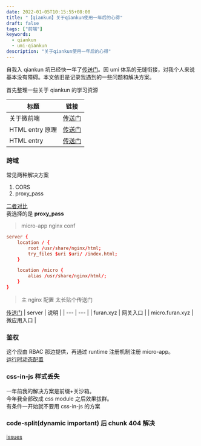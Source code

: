 ```yaml
---
date: 2022-01-05T10:15:55+08:00
title: "【qiankun】关于qiankun使用一年后的心得"
draft: false
tags: ["前端"]
keywords:
  - qiankun
  - umi-qiankun
description: "关于qiankun使用一年后的心得"
---
```


自我入 qiankun 坑已经快一年了[传送门](/post/front-end/qiankun/)。因 umi 体系的无缝衔接，对我个人来说基本没有障碍。本文依旧是记录我遇到的一些问题和解决方案。

<!--more-->

首先整理一些关于 qiankun 的学习资源

| 标题            | 链接                                                            |
| --------------- | --------------------------------------------------------------- |
| 关于微前端      | [传送门](https://www.cnblogs.com/everfind/p/microfrontend.html) |
| HTML entry 原理 | [传送门](https://juejin.cn/post/6885212507837825038)            |
| HTML entry      | [传送门](https://github.com/kuitos/import-html-entry)           |

### 跨域

常见两种解决方案

1. CORS
2. proxy_pass

[二者对比](https://blog.csdn.net/Reagan_/article/details/98328590)  
我选择的是 **proxy_pass**

> micro-app nginx conf

```conf
server {
    location / {
        root /usr/share/nginx/html;
        try_files $uri $uri/ /index.html;
    }

    location /micro {
        alias /usr/share/nginx/html/;
    }
}
```

> 主 nginx 配置 太长贴个传送门

[传送门](https://github.com/yingxv/nginx)
| server | 说明 |
| --- | --- |
| furan.xyz | 网关入口 |
| micro.furan.xyz | 微应用入口 |

### 鉴权

这个应由 RBAC 那边提供，再通过 runtime 注册机制注册 micro-app。  
[运行时动态配置](https://umijs.org/zh-CN/plugins/plugin-qiankun#b-%E8%BF%90%E8%A1%8C%E6%97%B6%E5%8A%A8%E6%80%81%E9%85%8D%E7%BD%AE%E5%AD%90%E5%BA%94%E7%94%A8%EF%BC%88srcappts-%E9%87%8C%E5%BC%80%E5%90%AF%EF%BC%89)

### css-in-js 样式丢失

一年前我的解决方案是前缀+关沙箱。  
今年我全部改成 css module 之后效果拔群。  
有条件一开始就不要用 css-in-js 的方案

### code-split(dynamic important) 后 chunk 404 解决

[issues](https://github.com/umijs/qiankun/issues/1041#issuecomment-721491087)
